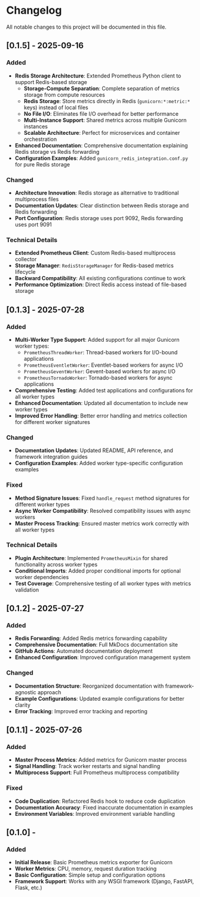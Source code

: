 # Changelog

All notable changes to this project will be documented in this file.

## [0.1.5] - 2025-09-16

### Added

- **Redis Storage Architecture**: Extended Prometheus Python client to support Redis-based storage
  - **Storage-Compute Separation**: Complete separation of metrics storage from compute resources
  - **Redis Storage**: Store metrics directly in Redis (`gunicorn:*:metric:*` keys) instead of local files
  - **No File I/O**: Eliminates file I/O overhead for better performance
  - **Multi-Instance Support**: Shared metrics across multiple Gunicorn instances
  - **Scalable Architecture**: Perfect for microservices and container orchestration
- **Enhanced Documentation**: Comprehensive documentation explaining Redis storage vs Redis forwarding
- **Configuration Examples**: Added `gunicorn_redis_integration.conf.py` for pure Redis storage

### Changed

- **Architecture Innovation**: Redis storage as alternative to traditional multiprocess files
- **Documentation Updates**: Clear distinction between Redis storage and Redis forwarding
- **Port Configuration**: Redis storage uses port 9092, Redis forwarding uses port 9091

### Technical Details

- **Extended Prometheus Client**: Custom Redis-based multiprocess collector
- **Storage Manager**: `RedisStorageManager` for Redis-based metrics lifecycle
- **Backward Compatibility**: All existing configurations continue to work
- **Performance Optimization**: Direct Redis access instead of file-based storage

## [0.1.3] - 2025-07-28

### Added

- **Multi-Worker Type Support**: Added support for all major Gunicorn worker types:
  - `PrometheusThreadWorker`: Thread-based workers for I/O-bound applications
  - `PrometheusEventletWorker`: Eventlet-based workers for async I/O
  - `PrometheusGeventWorker`: Gevent-based workers for async I/O
  - `PrometheusTornadoWorker`: Tornado-based workers for async applications
- **Comprehensive Testing**: Added test applications and configurations for all worker types
- **Enhanced Documentation**: Updated all documentation to include new worker types
- **Improved Error Handling**: Better error handling and metrics collection for different worker signatures

### Changed

- **Documentation Updates**: Updated README, API reference, and framework integration guides
- **Configuration Examples**: Added worker type-specific configuration examples

### Fixed

- **Method Signature Issues**: Fixed `handle_request` method signatures for different worker types
- **Async Worker Compatibility**: Resolved compatibility issues with async workers
- **Master Process Tracking**: Ensured master metrics work correctly with all worker types

### Technical Details

- **Plugin Architecture**: Implemented `PrometheusMixin` for shared functionality across worker types
- **Conditional Imports**: Added proper conditional imports for optional worker dependencies
- **Test Coverage**: Comprehensive testing of all worker types with metrics validation

## [0.1.2] - 2025-07-27

### Added

- **Redis Forwarding**: Added Redis metrics forwarding capability
- **Comprehensive Documentation**: Full MkDocs documentation site
- **GitHub Actions**: Automated documentation deployment
- **Enhanced Configuration**: Improved configuration management system

### Changed

- **Documentation Structure**: Reorganized documentation with framework-agnostic approach
- **Example Configurations**: Updated example configurations for better clarity
- **Error Tracking**: Improved error tracking and reporting

## [0.1.1] - 2025-07-26

### Added

- **Master Process Metrics**: Added metrics for Gunicorn master process
- **Signal Handling**: Track worker restarts and signal handling
- **Multiprocess Support**: Full Prometheus multiprocess compatibility

### Fixed

- **Code Duplication**: Refactored Redis hook to reduce code duplication
- **Documentation Accuracy**: Fixed inaccurate documentation in examples
- **Environment Variables**: Improved environment variable handling

## [0.1.0] -

### Added

- **Initial Release**: Basic Prometheus metrics exporter for Gunicorn
- **Worker Metrics**: CPU, memory, request duration tracking
- **Basic Configuration**: Simple setup and configuration options
- **Framework Support**: Works with any WSGI framework (Django, FastAPI, Flask, etc.)
